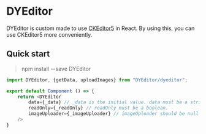 # DYEditor
DYEditor is custom made to use [CKEditor5](https://www.npmjs.com/package/ckeditor5) in React.
By using this, you can use CKEditor5 more conveniently.   

## Quick start
> npm install --save DYEditor

```javascript
import DYEditor, {getData, uploadImages} from "DYEditor/dyeditor";

export default Component () => {
    return <DYEditor 
        data={_data} // _data is the initial value. data must be a string.
        readOnly={_readOnly} // readOnly must be a boolean.
        imageUploader={_imageUploader} // imageUploader should be null or a function that takes a file as input and a imageUrl as output.
    />
}
```